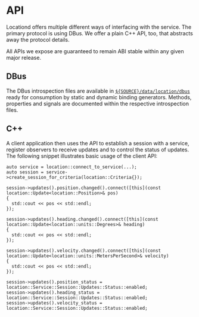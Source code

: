 # API

Locationd offers multiple different ways of interfacing with the
service. The primary protocol is using DBus. We offer a plain C++ API,
too, that abstracts away the protocol details.

All APIs we expose are guaranteed to remain ABI stable within any
given major release.

## DBus

The DBus introspection files are available in
[`${SOURCE}/data/location/dbus`](http://bazaar.launchpad.net/~thomas-voss/location-service/next/files/head:/data/) ready
for consumption by static and dynamic binding generators. Methods,
properties and signals are documented within the respective
introspection files.

## C++

A client application then uses the API to establish a session with a
service, register observers to receive updates and to control the
status of updates. The following snippet illustrates basic usage of
the client API:

```{cpp}
auto service = location::connect_to_service(...);
auto session = service->create_session_for_criteria(location::Criteria{});

session->updates().position.changed().connect([this](const location::Update<location::Position>& pos)
{
  std::cout << pos << std::endl;
});

session->updates().heading.changed().connect([this](const location::Update<location::units::Degrees>& heading)
{
  std::cout << pos << std::endl;
});

session->updates().velocity.changed().connect([this](const location::Update<location::units::MetersPerSecond>& velocity)
{
  std::cout << pos << std::endl;
});

session->updates().position_status = location::Service::Session::Updates::Status::enabled;
session->updates().heading_status = location::Service::Session::Updates::Status::enabled;
session->updates().velocity_status = location::Service::Session::Updates::Status::enabled;
```
